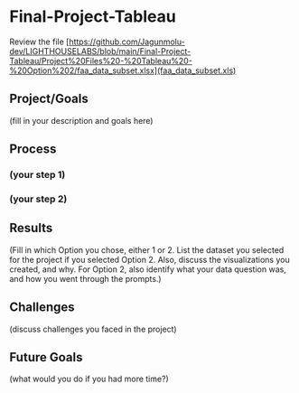 # Final-Project-Tableau
Review the file [https://github.com/Jagunmolu-dev/LIGHTHOUSELABS/blob/main/Final-Project-Tableau/Project%20Files%20-%20Tableau%20-%20Option%202/faa_data_subset.xlsx](faa_data_subset.xls)
## Project/Goals
(fill in your description and goals here)

## Process
### (your step 1)
### (your step 2)

## Results
(Fill in which Option you chose, either 1 or 2. List the dataset you selected for the project if you selected Option 2. Also, discuss the visualizations you created, and why. For Option 2, also identify what your data question was, and how you went through the prompts.)

## Challenges 
(discuss challenges you faced in the project)

## Future Goals
(what would you do if you had more time?)
